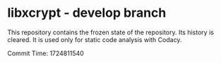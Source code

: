 # libxcrypt - develop branch

This repository contains the frozen state of the repository.
Its history is cleared. It is used only for static code
analysis with Codacy.

Commit Time: 1724811540